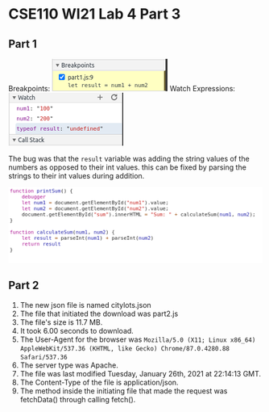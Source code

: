 # CSE110 WI21 Lab 4 Part 3

## Part 1
Breakpoints: ![image](breakpoints.png)
Watch Expressions: ![image](watchList.png)

The bug was that the ``result`` variable was adding the string values of the numbers as opposed to their int values. this can be fixed by parsing the strings to their int values during addition.

![image](fixedCode.png)

## Part 2

1. The new json file is named citylots.json
2. The file that initiated the download was part2.js
3. The file's size is 11.7 MB.
4. It took 6.00 seconds to download.
5. The User-Agent for the browser was ``Mozilla/5.0 (X11; Linux x86_64) AppleWebKit/537.36 (KHTML, like Gecko) Chrome/87.0.4280.88 Safari/537.36``
6. The server type was Apache.
7. The file was last modified Tuesday, January 26th, 2021 at 22:14:13 GMT.
8. The Content-Type of the file is application/json.
9. The method inside the initiating file that made the request was fetchData() through calling fetch().